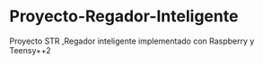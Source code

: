 # Proyecto-Regador-Inteligente
Proyecto STR ,Regador inteligente implementado con Raspberry y Teensy++2
